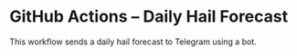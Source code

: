 # GitHub Actions – Daily Hail Forecast
This workflow sends a daily hail forecast to Telegram using a bot.